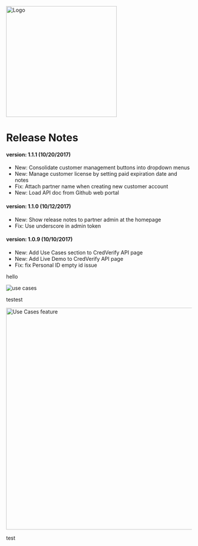 
<img src="https://www.vericlouds.com/wp-content/uploads/2017/10/logo-2.png" alt="Logo" style="width: 300px;">

# Release Notes

#### version: 1.1.1 (10/20/2017)
* New: Consolidate customer management buttons into dropdown menus
* New: Manage customer license by setting paid expiration date and notes
* Fix: Attach partner name when creating new customer account
* New: Load API doc from Github web portal


#### version: 1.1.0 (10/12/2017)
* New: Show release notes to partner admin at the homepage
* Fix: Use underscore in admin token

#### version: 1.0.9 (10/10/2017)
* New: Add Use Cases section to CredVerify API page
* New: Add Live Demo to CredVerify API page
* Fix: fix Personal ID empty id issue

hello

![use cases](https://appbugs.github.io/img/feature_usecases.png "Use Cases feature")

testest

<img src="https://appbugs.github.io/img/feature_usecases.png" alt="Use Cases feature" style="width: 600px;">



test
